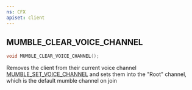 ```yaml
---
ns: CFX
apiset: client
---
```

## MUMBLE_CLEAR_VOICE_CHANNEL

```c
void MUMBLE_CLEAR_VOICE_CHANNEL();
```

Removes the client from their current voice channel [MUMBLE_SET_VOICE_CHANNEL](#_0x8737EEE8) and sets them into the "Root" channel, which is the default mumble channel on join

